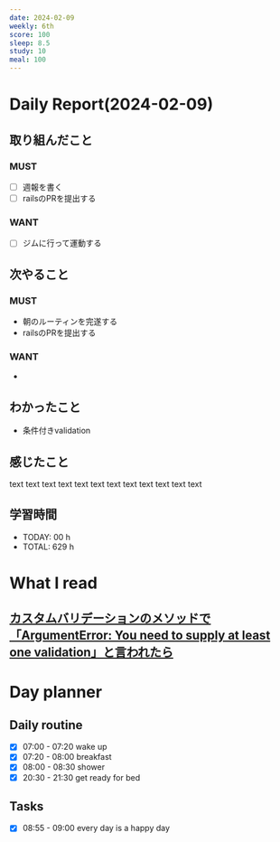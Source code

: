```yaml
---
date: 2024-02-09
weekly: 6th
score: 100
sleep: 8.5
study: 10
meal: 100
---
```

# Daily Report(2024-02-09)
## 取り組んだこと
### MUST
- [ ] 週報を書く
- [ ] railsのPRを提出する
### WANT
- [ ] ジムに行って運動する
## 次やること
### MUST
- 朝のルーティンを完遂する
- railsのPRを提出する
### WANT
- 
## わかったこと
- 条件付きvalidation
## 感じたこと
text text text text text text text text text text text text
## 学習時間
- TODAY: 00 h
- TOTAL: 629 h
# What I read
## [カスタムバリデーションのメソッドで「ArgumentError: You need to supply at least one validation」と言われたら](https://qiita.com/san_you/items/9a11422574c604b0e9b5)


# Day planner
## Daily routine
- [x] 07:00 - 07:20 wake up
- [x] 07:20 - 08:00 breakfast
- [x] 08:00 - 08:30 shower
- [x] 20:30 - 21:30 get ready for bed
## Tasks
- [x] 08:55 - 09:00 every day is a happy day